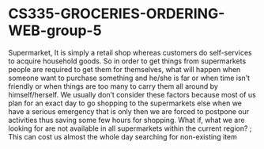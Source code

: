 # CS335-GROCERIES-ORDERING-WEB-group-5
Supermarket, It is simply a retail shop whereas customers do self-services to acquire household goods. So in order to get things from supermarkets people are required to get them for themselves, what will happen when someone want to purchase something and he/she is far or when time isn’t friendly or when things are too many to carry them all around by himself/herself. We usually don’t consider these factors because most of us plan for an exact day to go shopping to the supermarkets else when we have a serious emergency that is only then we are forced to postpone our activities thus saving some few hours for shopping. What if, what we are looking for are not available in all supermarkets within the current region? ; This can cost us almost the whole day searching for non-existing item
